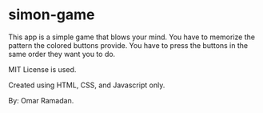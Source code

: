 # simon-game

This app is a simple game that blows your mind. You have to memorize the pattern the colored buttons provide. You have to press the buttons in the same order they want you to do.

MIT License is used. 

Created using HTML, CSS, and Javascript only.

By: Omar Ramadan.